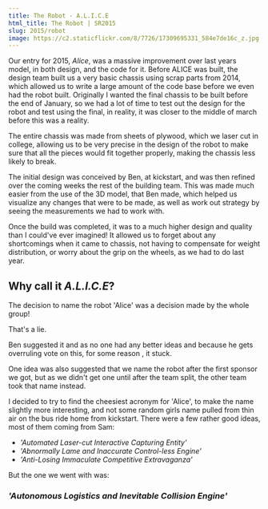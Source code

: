 ```yaml
---
title: The Robot - A.L.I.C.E
html_title: The Robot | SR2015
slug: 2015/robot
image: https://c2.staticflickr.com/8/7726/17309695331_584e7de16c_z.jpg
---
```


Our entry for 2015, _Alice_, was a massive improvement over last years model, in both design, and the code for it. Before ALICE was built, the design team built us a very basic chassis using scrap parts from 2014, which allowed us to write a large amount of the code base before we even had the robot built. Originally I wanted the final chassis to be built before the end of January, so we had a lot of time to test out the design for the robot and test using the final, in reality, it was closer to the middle of march before this was a reality.

The entire chassis was made from sheets of plywood, which we laser cut in college, allowing us to be very precise in the design of the robot to make sure that all the pieces would fit together properly, making the chassis less likely to break.

The initial design was conceived by Ben, at kickstart, and was then refined over the coming weeks the rest of the building team. This was made much easier from the use of the 3D model, that Ben made, which helped us visualize any changes that were to be made, as well as work out strategy by seeing the measurements we had to work with.

Once the build was completed, it was to a much higher design and quality than I could've ever imagined! It allowed us to forget about any shortcomings when it came to chassis, not having to compensate for weight distribution, or worry about the grip on the wheels, as we had to do last year.

<section class="image" data-image="https://farm1.staticflickr.com/737/20984044320_ccbba155f9_o.gif"></section>

## Why call it _A.L.I.C.E_?
The decision to name the robot 'Alice' was a decision made by the whole group!

That's a lie.

Ben suggested it and as no one had any better ideas and because he gets overruling vote on this, for some reason , it stuck.

One idea was also suggested that we name the robot after the first sponsor we got, but as we didn't get one until after the team split, the other team took that name instead.

I decided to try to find the cheesiest acronym for 'Alice', to make the name slightly more interesting, and not some random girls name pulled from thin air on the bus ride home from kickstart. There were a few rather good ideas, most of them coming from Sam:

- _'Automated Laser-cut Interactive Capturing Entity'_
- _'Abnormally Lame and Inaccurate Control-less Engine'_
- _'Anti-Losing Immaculate Competitive Extravaganza'_

But the one we went with was: 

### _'Autonomous Logistics and Inevitable Collision Engine'_

<section class="image" data-image="https://c2.staticflickr.com/8/7656/16687742984_ee1c76d1d9_h.jpg"></section>
